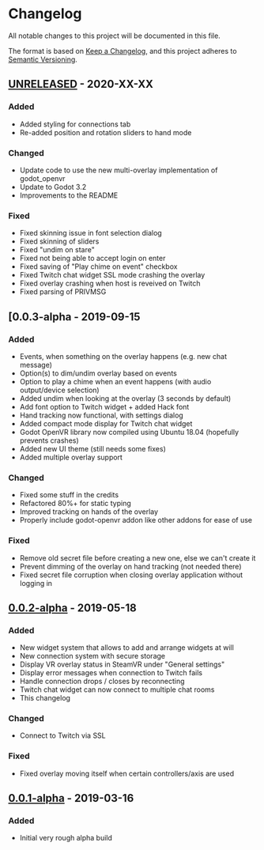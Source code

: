 # Changelog
All notable changes to this project will be documented in this file.

The format is based on [Keep a Changelog](https://keepachangelog.co##m/en/1.0.0/),
and this project adheres to [Semantic Versioning](https://semver.org/spec/v2.0.0.html).

## [UNRELEASED] - 2020-XX-XX
### Added
- Added styling for connections tab
- Re-added position and rotation sliders to hand mode

### Changed
- Update code to use the new multi-overlay implementation of godot_openvr
- Update to Godot 3.2
- Improvements to the README

### Fixed
- Fixed skinning issue in font selection dialog
- Fixed skinning of sliders
- Fixed "undim on stare"
- Fixed not being able to accept login on enter
- Fixed saving of "Play chime on event" checkbox
- Fixed Twitch chat widget SSL mode crashing the overlay
- Fixed overlay crashing when host is reveived on Twitch
- Fixed parsing of PRIVMSG

## [0.0.3-alpha - 2019-09-15
### Added
- Events, when something on the overlay happens (e.g. new chat message)
- Option(s) to dim/undim overlay based on events
- Option to play a chime when an event happens (with audio output/device selection)
- Added undim when looking at the overlay (3 seconds by default)
- Add font option to Twitch widget + added Hack font
- Hand tracking now functional, with settings dialog
- Added compact mode display for Twitch chat widget
- Godot OpenVR library now compiled using Ubuntu 18.04 (hopefully prevents crashes)
- Added new UI theme (still needs some fixes)
- Added multiple overlay support

### Changed
- Fixed some stuff in the credits
- Refactored 80%+ for static typing
- Improved tracking on hands of the overlay
- Properly include godot-openvr addon like other addons for ease of use

### Fixed
- Remove old secret file before creating a new one, else we can't create it
- Prevent dimming of the overlay on hand tracking (not needed there)
- Fixed secret file corruption when closing overlay application without logging in

## [0.0.2-alpha] - 2019-05-18
### Added
- New widget system that allows to add and arrange widgets at will
- New connection system with secure storage
- Display VR overlay status in SteamVR under "General settings"
- Display error messages when connection to Twitch fails
- Handle connection drops / closes by reconnecting
- Twitch chat widget can now connect to multiple chat rooms
- This changelog

### Changed
- Connect to Twitch via SSL

### Fixed
- Fixed overlay moving itself when certain controllers/axis are used

## [0.0.1-alpha] - 2019-03-16
### Added
- Initial very rough alpha build

[Unreleased]: https://github.com/relamptk/vr-streaming-overlay/compare/0.0.3-alpha...HEAD
[0.0.3-alpha]: https://github.com/relamptk/vr-streaming-overlay/releases/tag/0.0.3-alpha
[0.0.2-alpha]: https://github.com/relamptk/vr-streaming-overlay/releases/tag/0.0.2-alpha
[0.0.1-alpha]: https://github.com/relamptk/vr-streaming-overlay/releases/tag/0.0.1-alpha
